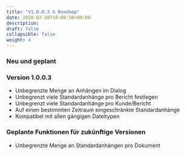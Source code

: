 ```yaml
---
title: "V1.0.0.3 & Roadmap"
date: 2020-02-28T10:08:56+09:00
description: 
draft: false
collapsible: false
weight: 4
---
```

### Neu und geplant

### Version 1.0.0.3
- Unbegrenzte Menge an Anhängen im Dialog
- Unbegrenzt viele Standardanhänge pro Bericht festlegen
- Unbegrenzt viele Standardanhänge pro Kunde/Bericht
- Auf einen bestimmten Zeitraum eingeschränkte Standardanhänge
- Kompatibel mit allen gängigen Dateitypen

### Geplante Funktionen für zukünftige Versionen
- Unbegrenzte Menge an Standardanhängen pro Dokument

